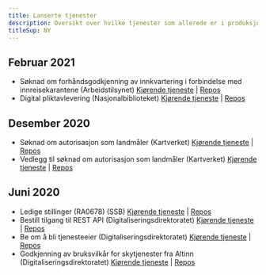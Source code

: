 ```yaml
---
title: Lanserte tjenester
description: Oversikt over hvilke tjenester som allerede er i produksjon, til informasjon og inspirasjon
titleSup: NY
---
```




## Februar 2021

- Søknad om forhåndsgodkjenning av innkvartering i forbindelse med innreisekarantene (Arbeidstilsynet) [Kjørende tjeneste](https://dat.apps.altinn.no/dat/innkvartering/) | [Repos](https://altinn.studio/repos/dat/innkvartering)
- Digital pliktavlevering (Nasjonalbiblioteket) [Kjørende tjeneste](https://nbib.apps.altinn.no/nbib/digital-pliktavlevering/) | [Repos](https://altinn.studio/repos/nbib/digital-pliktavlevering)

## Desember 2020

- Søknad om autorisasjon som landmåler (Kartverket) [Kjørende tjeneste](https://kv.apps.altinn.no/kv/aal/) | [Repos](https://altinn.studio/repos/kv/aal)
- Vedlegg til søknad om autorisasjon som landmåler (Kartverket) [Kjørende tjeneste](https://kv.apps.altinn.no/kv/aal-vedlegg/) | [Repos](https://altinn.studio/repos/kv/aal-vedlegg)

## Juni 2020

- Ledige stillinger (RA0678) (SSB) [Kjørende tjeneste](https://ssb.apps.altinn.no/ssb/ra0678-001-ssb-redux/) | [Repos](https://altinn.studio/repos/ssb/ra0678-001-ssb-redux/)
- Bestill tilgang til REST API (Digitaliseringsdirektoratet) [Kjørende tjeneste](https://digdir.apps.altinn.no/digdir/be-om-api-nokkel/) | [Repos](https://altinn.studio/repos/digdir/be-om-api-nokkel)
- Be om å bli tjenesteeier (Digitaliseringsdirektoratet) [Kjørende tjeneste](https://digdir.apps.altinn.no/digdir/bli-tjenesteeier/) | [Repos](https://altinn.studio/repos/digdir/bli-tjenesteeier)
- Godkjenning av bruksvilkår for skytjenester fra Altinn (Digitaliseringsdirektoratet) [Kjørende tjeneste](https://digdir.apps.altinn.no/digdir/godkjenn-bruksvilkaar/) | [Repos](https://altinn.studio/repos/digdir/godkjenn-bruksvilkaar)
